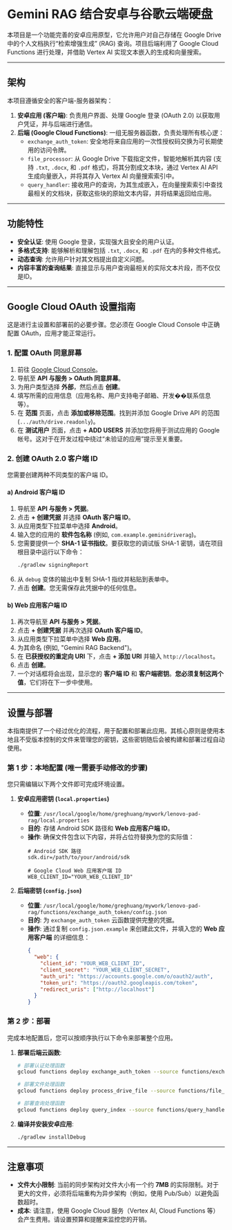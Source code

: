 # Gemini RAG 结合安卓与谷歌云端硬盘

本项目是一个功能完善的安卓应用原型，它允许用户对自己存储在 Google Drive 中的个人文档执行“检索增强生成” (RAG) 查询。项目后端利用了 Google Cloud Functions 进行处理，并借助 Vertex AI 实现文本嵌入的生成和向量搜索。

---

## 架构

本项目遵循安全的客户端-服务器架构：

1.  **安卓应用 (客户端)**: 负责用户界面、处理 Google 登录 (OAuth 2.0) 以获取用户凭证，并与后端进行通信。
2.  **后端 (Google Cloud Functions)**: 一组无服务器函数，负责处理所有核心逻：
    *   `exchange_auth_token`: 安全地将来自应用的一次性授权码交换为可长期使用的访问令牌。
    *   `file_processor`: 从 Google Drive 下载指定文件，智能地解析其内容 (支持 `.txt`, `.docx`, 和 `.pdf` 格式)，将其分割成文本块，通过 Vertex AI API 生成向量嵌入，并将其存入 Vertex AI 向量搜索索引中。
    *   `query_handler`: 接收用户的查询，为其生成嵌入，在向量搜索索引中查找最相关的文档块，获取这些块的原始文本内容，并将结果返回给应用。

---

## 功能特性

*   **安全认证**: 使用 Google 登录，实现强大且安全的用户认证。
*   **多格式支持**: 能够解析和理解包括 `.txt`, `.docx`, 和 `.pdf` 在内的多种文件格式。
*   **动态查询**: 允许用户针对其文档提出自定义问题。
*   **内容丰富的查询结果**: 直接显示与用户查询最相关的实际文本片段，而不仅仅是ID。

---

## Google Cloud OAuth 设置指南

这是进行主设置和部署前的必要步骤。您必须在 Google Cloud Console 中正确配置 OAuth，应用才能正常运行。

### 1. 配置 OAuth 同意屏幕

1.  前往 [Google Cloud Console](https://console.cloud.google.com/)。
2.  导航至 **API 与服务 > OAuth 同意屏幕**。
3.  为用户类型选择 **外部**，然后点击 **创建**。
4.  填写所需的应用信息（应用名称、用户支持电子邮箱、开发��联系信息等）。
5.  在 **范围** 页面，点击 **添加或移除范围**。找到并添加 Google Drive API 的范围 (`.../auth/drive.readonly`)。
6.  在 **测试用户** 页面，点击 **+ ADD USERS** 并添加您将用于测试应用的 Google 帐号。这对于在开发过程中绕过“未验证的应用”提示至关重要。

### 2. 创建 OAuth 2.0 客户端 ID

您需要创建两种不同类型的客户端 ID。

#### a) Android 客户端 ID

1.  导航至 **API 与服务 > 凭据**。
2.  点击 **+ 创建凭据** 并选择 **OAuth 客户端 ID**。
3.  从应用类型下拉菜单中选择 **Android**。
4.  输入您的应用的 **软件包名称** (例如, `com.example.geminidriverag`)。
5.  您需要提供一个 **SHA-1 证书指纹**。要获取您的调试版 SHA-1 密钥，请在项目根目录中运行以下命令：
    ```bash
    ./gradlew signingReport
    ```
6.  从 `debug` 变体的输出中复制 SHA-1 指纹并粘贴到表单中。
7.  点击 **创建**。您无需保存此凭据中的任何信息。

#### b) Web 应用客户端 ID

1.  再次导航至 **API 与服务 > 凭据**。
2.  点击 **+ 创建凭据** 并再次选择 **OAuth 客户端 ID**。
3.  从应用类型下拉菜单中选择 **Web 应用**。
4.  为其命名 (例如, "Gemini RAG Backend")。
5.  在 **已获授权的重定向 URI** 下，点击 **+ 添加 URI** 并输入 `http://localhost`。
6.  点击 **创建**。
7.  一个对话框将会出现，显示您的 **客户端 ID** 和 **客户端密钥**。**您必须复制这两个值**，它们将在下一步中使用。

---

## 设置与部署

本指南提供了一个经过优化的流程，用于配置和部署此应用。其核心原则是使用本地且不受版本控制的文件来管理您的密钥，这些密钥随后会被构建和部署过程自动使用。

### 第 1 步：本地配置 (唯一需要手动修改的步骤)

您只需编辑以下两个文件即可完成环境设置。

1.  **安卓应用密钥 (`local.properties`)**
    *   **位置**: `/usr/local/google/home/greghuang/mywork/lenovo-pad-rag/local.properties`
    *   **目的**: 存储 Android SDK 路径和 **Web 应用客户端 ID**。
    *   **操作**: 确保文件包含以下内容，并将占位符替换为您的实际值：
        ```properties
        # Android SDK 路径
        sdk.dir=/path/to/your/android/sdk

        # Google Cloud Web 应用客户端 ID
        WEB_CLIENT_ID="YOUR_WEB_CLIENT_ID"
        ```

2.  **后端密钥 (`config.json`)**
    *   **位置**: `/usr/local/google/home/greghuang/mywork/lenovo-pad-rag/functions/exchange_auth_token/config.json`
    *   **目的**: 为 `exchange_auth_token` 云函数提供完整的凭据。
    *   **操作**: 通过复制 `config.json.example` 来创建此文件，并填入您的 **Web 应用客户端** 的详细信息：
        ```json
        {
          "web": {
            "client_id": "YOUR_WEB_CLIENT_ID",
            "client_secret": "YOUR_WEB_CLIENT_SECRET",
            "auth_uri": "https://accounts.google.com/o/oauth2/auth",
            "token_uri": "https://oauth2.googleapis.com/token",
            "redirect_uris": ["http://localhost"]
          }
        }
        ```

### 第 2 步：部署

完成本地配置后，您可以按顺序执行以下命令来部署整个应用。

1.  **部署后端云函数**:
    ```bash
    # 部署认证处理函数
    gcloud functions deploy exchange_auth_token --source functions/exchange_auth_token --trigger-http --runtime python311 --region us-central1 --allow-unauthenticated

    # 部署文件处理函数
    gcloud functions deploy process_drive_file --source functions/file_processor --trigger-http --runtime python311 --region us-central1 --allow-unauthenticated --timeout 540s --memory 1GiB

    # 部署查询处理函数
    gcloud functions deploy query_index --source functions/query_handler --trigger-http --runtime python311 --region us-central1 --allow-unauthenticated --timeout 540s --memory 1GiB
    ```

2.  **编译并安装安卓应用**:
    ```bash
    ./gradlew installDebug
    ```

---

## 注意事项

*   **文件大小限制**: 当前的同步架构对文件大小有一个约 **7MB** 的实际限制。对于更大的文件，必须将后端重构为异步架构（例如，使用 Pub/Sub）以避免函数超时。
*   **成本**: 请注意，使用 Google Cloud 服务（Vertex AI, Cloud Functions 等）会产生费用。请设置预算和提醒来监控您的开销。